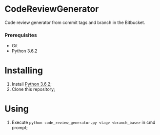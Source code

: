 # CodeReviewGenerator

Code review generator from commit tags and branch in the Bitbucket.

### Prerequisites
- Git
- Python 3.6.2

# Installing
1. Install [Python 3.6.2](https://www.python.org/ftp/python/3.6.2/python-3.6.2-amd64.exe);
2. Clone this repository;

# Using
1. Execute `python code_review_generator.py <tag> <branch_base>` in cmd prompt;
